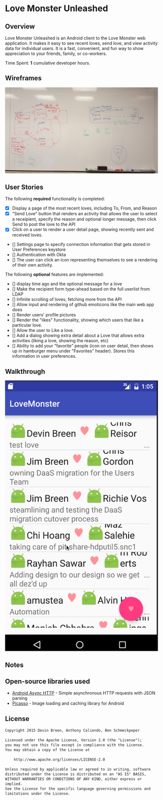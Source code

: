 # Love Monster Unleashed

## Overview

Love Monster Unleashed is an Android client to the Love Monster web
application. It makes it easy to see recent loves, send love, and view
activity data for individual users. It is a fast, convenient, and fun
way to show appreciation to your friends, family, or co-workers.

Time Spent: **1** cumulative developer hours.

## Wireframes

![img/wireframe_sketches.jpg](img/wireframe_sketches.jpg)

## User Stories

The following **required** functionality is completed:

* [x] Display a page of the most recent loves, including To, From,
  and Reason
* [x] "Send Love" button that renders an activity that allows the user to
  select a receipient, specify the reason
and optional longer message, then click Send to post the love to the API 
* [x] Click on a user to render a user detail page, showing recently sent
  and received loves.
* [] Settings page to specify connection information that gets stored in
  User Preferences keystore
* [] Authentication with Okta
* [] The user can click an icon representing themselves to see a
  rendering of their own activity.

The following **optional** features are implemented:
* [] display time ago and the optional message for a love
* [] Make the recipient form type-ahead based on the full userlist from LDAP
* [] Infinite scrolling of loves, fetching more from the API
* [] Allow input and rendering of github emoticons like the main web app does
* [] Render users' profile pictures
* [] Render the "likes" functionality, showing which users that like a particular love.
* [] Allow the user to Like a love.
* [] Add a dialog showing extra detail about a Love that allows extra activities (liking a love, showing the reason, etc)
* [] Ability to add your "favorite" people (icon on user detail, then shows up in hamburger menu under "Favorites" header). Stores this information in user preferences.

## Walkthrough

![love-monster-walkthrough.gif](love-monster-walkthrough.gif)

## Notes

## Open-source libraries used

- [Android Async HTTP](https://github.com/loopj/android-async-http) - Simple asynchronous HTTP requests with JSON parsing
- [Picasso](http://square.github.io/picasso/) - Image loading and caching library for Android

## License

    Copyright 2015 Devin Breen, Anthony Caliendo, Ben Schmeckpeper

    Licensed under the Apache License, Version 2.0 (the "License");
    you may not use this file except in compliance with the License.
    You may obtain a copy of the License at

        http://www.apache.org/licenses/LICENSE-2.0

    Unless required by applicable law or agreed to in writing, software
    distributed under the License is distributed on an "AS IS" BASIS,
    WITHOUT WARRANTIES OR CONDITIONS OF ANY KIND, either express or implied.
    See the License for the specific language governing permissions and
    limitations under the License.
